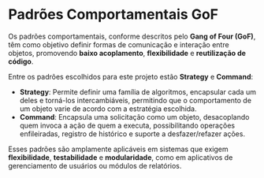 # Padrões Comportamentais GoF

Os padrões comportamentais, conforme descritos pelo **Gang of Four (GoF)**, têm como objetivo definir formas de comunicação e interação entre objetos, promovendo **baixo acoplamento**, **flexibilidade** e **reutilização de código**.

Entre os padrões escolhidos para este projeto estão **Strategy** e **Command**:

- **Strategy**: Permite definir uma família de algoritmos, encapsular cada um deles e torná-los intercambiáveis, permitindo que o comportamento de um objeto varie de acordo com a estratégia escolhida.
- **Command**: Encapsula uma solicitação como um objeto, desacoplando quem invoca a ação de quem a executa, possibilitando operações enfileiradas, registro de histórico e suporte a desfazer/refazer ações.

Esses padrões são amplamente aplicáveis em sistemas que exigem **flexibilidade**, **testabilidade** e **modularidade**, como em aplicativos de gerenciamento de usuários ou módulos de relatórios.